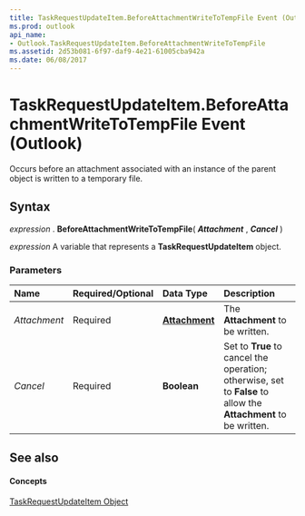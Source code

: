 ```yaml
---
title: TaskRequestUpdateItem.BeforeAttachmentWriteToTempFile Event (Outlook)
ms.prod: outlook
api_name:
- Outlook.TaskRequestUpdateItem.BeforeAttachmentWriteToTempFile
ms.assetid: 2d53b081-6f97-daf9-4e21-61005cba942a
ms.date: 06/08/2017
---
```



# TaskRequestUpdateItem.BeforeAttachmentWriteToTempFile Event (Outlook)

Occurs before an attachment associated with an instance of the parent object is written to a temporary file.


## Syntax

 _expression_ . **BeforeAttachmentWriteToTempFile**( **_Attachment_** , **_Cancel_** )

 _expression_ A variable that represents a **TaskRequestUpdateItem** object.


### Parameters



|**Name**|**Required/Optional**|**Data Type**|**Description**|
|:-----|:-----|:-----|:-----|
| _Attachment_|Required| **[Attachment](attachment-object-outlook.md)**|The  **Attachment** to be written.|
| _Cancel_|Required| **Boolean**|Set to  **True** to cancel the operation; otherwise, set to **False** to allow the **Attachment** to be written.|

## See also


#### Concepts


[TaskRequestUpdateItem Object](taskrequestupdateitem-object-outlook.md)

